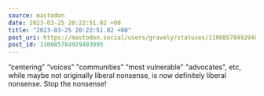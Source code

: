 ```yaml
---
source: mastodon
date: 2023-03-25 20:22:51.02 +00
title: "2023-03-25 20:22:51.02 +00"
post_uri: https://mastodon.social/users/gravely/statuses/110085784929403095
post_id: 110085784929403095
---
```

“centering" “voices” "communities” “most vulnerable" "advocates", etc, while maybe not originally liberal nonsense, is now definitely liberal nonsense. Stop the nonsense!


